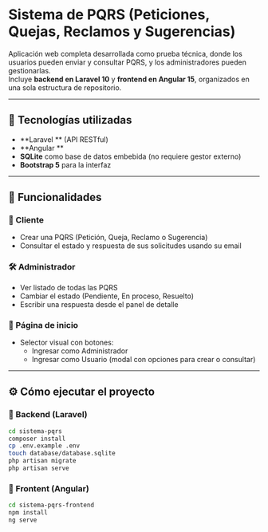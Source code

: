# Sistema de PQRS (Peticiones, Quejas, Reclamos y Sugerencias)

Aplicación web completa desarrollada como prueba técnica, donde los usuarios pueden enviar y consultar PQRS, y los administradores pueden gestionarlas.  
Incluye **backend en Laravel 10** y **frontend en Angular 15**, organizados en una sola estructura de repositorio.

---
## 🧰 Tecnologías utilizadas

- **Laravel ** (API RESTful)
- **Angular **
- **SQLite** como base de datos embebida (no requiere gestor externo)
- **Bootstrap 5** para la interfaz

---

## 🚀 Funcionalidades

### 👤 Cliente
- Crear una PQRS (Petición, Queja, Reclamo o Sugerencia)
- Consultar el estado y respuesta de sus solicitudes usando su email

### 🛠️ Administrador
- Ver listado de todas las PQRS
- Cambiar el estado (Pendiente, En proceso, Resuelto)
- Escribir una respuesta desde el panel de detalle

### 🧭 Página de inicio
- Selector visual con botones:
  - Ingresar como Administrador
  - Ingresar como Usuario (modal con opciones para crear o consultar)

---

## ⚙️ Cómo ejecutar el proyecto

### 🔧 Backend (Laravel)

```bash
cd sistema-pqrs
composer install
cp .env.example .env
touch database/database.sqlite
php artisan migrate
php artisan serve
```


### 🔧 Frontent (Angular)

```bash
cd sistema-pqrs-frontend
npm install
ng serve
```
